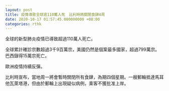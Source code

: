```yaml
---
layout: post
title: 疫情導致全球逾110萬人死　比利時將關閉食肆4周
date: 2020-10-17 01:57:45.000000000 +08:00
categories: rthk
---
```


全球的新型肺炎疫情已導致超過110萬人死亡。

全球累計確診宗數超過3千9百萬宗，美國仍然是個案最多國家，超過799萬宗。巴西錄得15萬宗死亡。

歐洲疫情持續反彈。

比利時宣布，當地周一將會暫時關閉所有食肆，為期四個星期。一艘郵輪抵達馬耳他瓦萊塔港，但由於郵輪上出現疑似病例，乘客不獲批准上岸。
